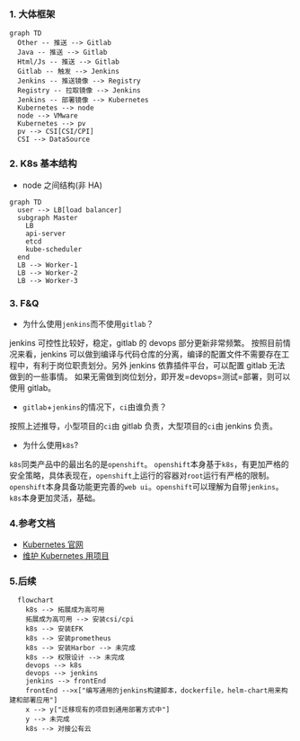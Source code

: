### 1. 大体框架

```mermaid
graph TD
  Other -- 推送 --> Gitlab
  Java -- 推送 --> Gitlab
  Html/Js -- 推送 --> Gitlab
  Gitlab -- 触发 --> Jenkins
  Jenkins -- 推送镜像 --> Registry
  Registry -- 拉取镜像 --> Jenkins
  Jenkins -- 部署镜像 --> Kubernetes
  Kubernetes --> node
  node --> VMware
  Kubernetes --> pv
  pv --> CSI[CSI/CPI]
  CSI --> DataSource
```

### 2. K8s 基本结构

- node 之间结构(非 HA)

```mermaid
graph TD
  user --> LB[load balancer]
  subgraph Master
    LB
    api-server
    etcd
    kube-scheduler
  end
  LB --> Worker-1
  LB --> Worker-2
  LB --> Worker-3
```

### 3. F&Q

- 为什么使用`jenkins`而不使用`gitlab`？

jenkins 可控性比较好，稳定，gitlab 的 devops 部分更新非常频繁。
按照目前情况来看，jenkins 可以做到编译与代码仓库的分离，编译的配置文件不需要存在工程中，有利于岗位职责划分。另外 jenkins 依靠插件平台，可以配置 gitlab 无法做到的一些事情。
如果无需做到岗位划分，即开发=devops=测试=部署，则可以使用 gitlab。

- `gitlab`+`jenkins`的情况下，`ci`由谁负责？

按照上述推导，小型项目的`ci`由 gitlab 负责，大型项目的`ci`由 jenkins 负责。

- 为什么使用`k8s`?

`k8s`同类产品中的最出名的是`openshift`。
`openshift`本身基于`k8s`，有更加严格的安全策略，具体表现在，`openshift`上运行的容器对`root`运行有严格的限制。`openshift`本身具备功能更完善的`web ui`。`openshift`可以理解为自带`jenkins`。
`k8s`本身更加灵活，基础。

### 4.参考文档

- [Kubernetes 官网](https://kubernetes.io/)
- [维护 Kubernetes 用项目](https://repo.wolwobiotech.com/frontend/cluster-management)

### 5.后续

```mermaid
  flowchart
    k8s --> 拓展成为高可用
    拓展成为高可用 --> 安装csi/cpi
    k8s --> 安装EFK
    k8s --> 安装prometheus
    k8s --> 安装Harbor --> 未完成
    k8s --> 权限设计 --> 未完成
    devops --> k8s
    devops --> jenkins
    jenkins --> frontEnd
    frontEnd -->x["编写通用的jenkins构建脚本，dockerfile，helm-chart用来构建和部署应用"]
    x --> y["迁移现有的项目到通用部署方式中"]
    y --> 未完成
    k8s --> 对接公有云
```
